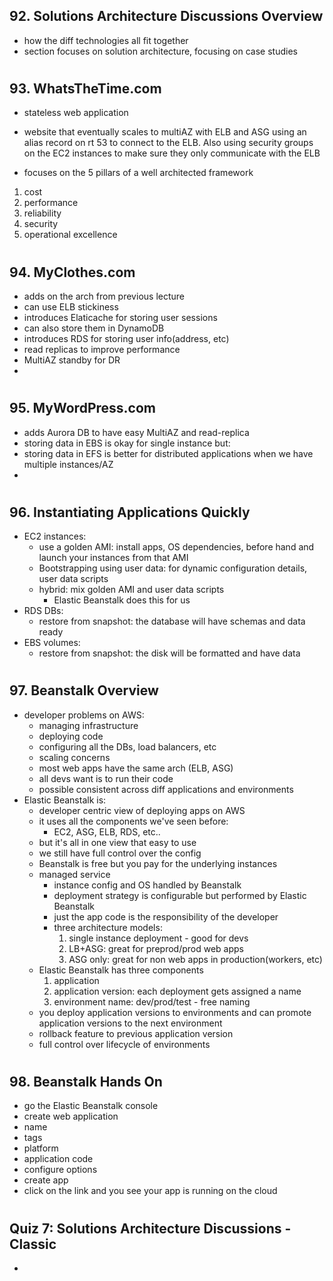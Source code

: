 ## 92. Solutions Architecture Discussions Overview

- how the diff technologies all fit together
- section focuses on solution architecture, focusing on case studies

#

## 93. WhatsTheTime.com

- stateless web application

- website that eventually scales to multiAZ with ELB and ASG using an alias record on rt 53 to connect to the ELB. Also using security groups on the EC2 instances to make sure they only communicate with the ELB

- focuses on the 5 pillars of a well architected framework

1. cost
2. performance
3. reliability
4. security
5. operational excellence

#

## 94. MyClothes.com

- adds on the arch from previous lecture
- can use ELB stickiness
- introduces Elaticache for storing user sessions
- can also store them in DynamoDB
- introduces RDS for storing user info(address, etc)
- read replicas to improve performance
- MultiAZ standby for DR
-

#

## 95. MyWordPress.com

- adds Aurora DB to have easy MultiAZ and read-replica
- storing data in EBS is okay for single instance but:
- storing data in EFS is better for distributed applications when we have multiple instances/AZ
-

#

## 96. Instantiating Applications Quickly

- EC2 instances:
  - use a golden AMI: install apps, OS dependencies, before hand and launch your instances from that AMI
  - Bootstrapping using user data: for dynamic configuration details, user data scripts
  - hybrid: mix golden AMI and user data scripts
    - Elastic Beanstalk does this for us
- RDS DBs:
  - restore from snapshot: the database will have schemas and data ready
- EBS volumes:
  - restore from snapshot: the disk will be formatted and have data

#

## 97. Beanstalk Overview

- developer problems on AWS:
  - managing infrastructure
  - deploying code
  - configuring all the DBs, load balancers, etc
  - scaling concerns
  - most web apps have the same arch (ELB, ASG)
  - all devs want is to run their code
  - possible consistent across diff applications and environments
- Elastic Beanstalk is:
  - developer centric view of deploying apps on AWS
  - it uses all the components we've seen before:
    - EC2, ASG, ELB, RDS, etc..
  - but it's all in one view that easy to use
  - we still have full control over the config
  - Beanstalk is free but you pay for the underlying instances
  - managed service
    - instance config and OS handled by Beanstalk
    - deployment strategy is configurable but performed by Elastic Beanstalk
    - just the app code is the responsibility of the developer
    - three architecture models:
      1. single instance deployment - good for devs
      2. LB+ASG: great for preprod/prod web apps
      3. ASG only: great for non web apps in production(workers, etc)
  - Elastic Beanstalk has three components
    1. application
    2. application version: each deployment gets assigned a name
    3. environment name: dev/prod/test - free naming
  - you deploy application versions to environments and can promote application versions to the next environment
  - rollback feature to previous application version
  - full control over lifecycle of environments

#

## 98. Beanstalk Hands On

- go the Elastic Beanstalk console
- create web application
- name
- tags
- platform
- application code
- configure options
- create app
- click on the link and you see your app is running on the cloud

#

## Quiz 7: Solutions Architecture Discussions - Classic

-

#

